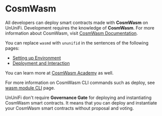 # CosmWasm

All developers can deploy smart contracts made with **CosmWasm** on UnUniFi.
Development requires the knowledge of **CosmWasm**.
For more information about CosmWasm, visit [CosmWasm Documentation](https://docs.cosmwasm.com/docs/).

You can replace `wasmd` with `ununifid` in the sentences of the following pages:

- [Setting up Environment](https://docs.cosmwasm.com/docs/getting-started/setting-env)
- [Deployment and Interaction](https://docs.cosmwasm.com/docs/getting-started/interact-with-contract)

You can learn more at [CosmWasm Academy](https://cosmwasm.getlearnworlds.com) as well.

For more information on CosmWasm CLI commands such as deploy, see [wasm module CLI](cli/modules/wasm.md) page.

UnUniFi don't require **Governance Gate** for deploying and instantiating CosmWasm smart contracts.
It means that you can deploy and instantiate your CosmWasm smart contracts without proposal and voting.
